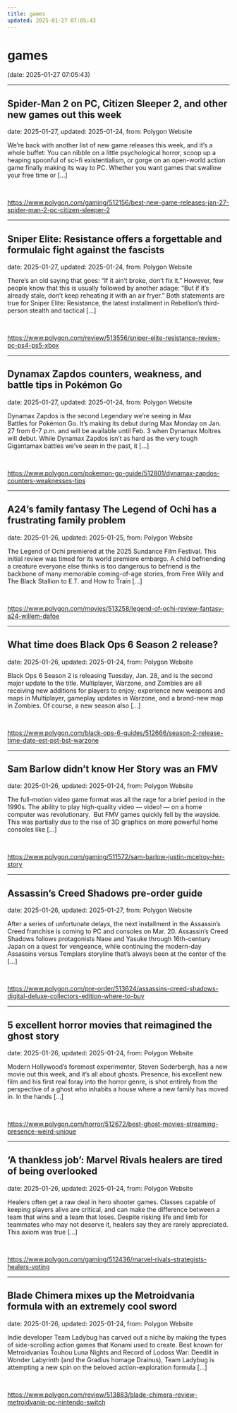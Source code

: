 ```yaml
---
title: games
updated: 2025-01-27 07:05:43
---
```


# games

(date: 2025-01-27 07:05:43)

---

## Spider-Man 2 on PC, Citizen Sleeper 2, and other new games out this week

date: 2025-01-27, updated: 2025-01-24, from: Polygon Website

We’re back with another list of new game releases this week, and it’s a whole buffet: You can nibble on a little psychological horror, scoop up a heaping spoonful of sci-fi existentialism, or gorge on an open-world action game finally making its way to PC. Whether you want games that swallow your free time or [&#8230;] 

<br> 

<https://www.polygon.com/gaming/512156/best-new-game-releases-jan-27-spider-man-2-pc-citizen-sleeper-2>

---

## Sniper Elite: Resistance offers a forgettable and formulaic fight against the fascists

date: 2025-01-27, updated: 2025-01-24, from: Polygon Website

There’s an old saying that goes: “If it ain’t broke, don’t fix it.” However, few people know that this is usually followed by another adage: “But if it’s already stale, don’t keep reheating it with an air fryer.” Both statements are true for Sniper Elite: Resistance, the latest installment in Rebellion’s third-person stealth and tactical [&#8230;] 

<br> 

<https://www.polygon.com/review/513556/sniper-elite-resistance-review-pc-ps4-ps5-xbox>

---

## Dynamax Zapdos counters, weakness, and battle tips in Pokémon Go

date: 2025-01-27, updated: 2025-01-24, from: Polygon Website

Dynamax Zapdos is the second Legendary we’re seeing in Max Battles for Pokémon Go. It’s making its debut during Max Monday on Jan. 27 from 6-7 p.m. and will be available until Feb. 3 when Dynamax Moltres will debut. While Dynamax Zapdos isn’t as hard as the very tough Gigantamax battles we’ve seen in the past, it [&#8230;] 

<br> 

<https://www.polygon.com/pokemon-go-guide/512801/dynamax-zapdos-counters-weaknesses-tips>

---

## A24’s family fantasy The Legend of Ochi has a frustrating family problem

date: 2025-01-26, updated: 2025-01-25, from: Polygon Website

The Legend of Ochi premiered at the 2025 Sundance Film Festival. This initial review was timed for its world premiere embargo. A child befriending a creature everyone else thinks is too dangerous to befriend is the backbone of many memorable coming-of-age stories, from Free Willy and The Black Stallion to E.T. and How to Train [&#8230;] 

<br> 

<https://www.polygon.com/movies/513258/legend-of-ochi-review-fantasy-a24-willem-dafoe>

---

## What time does Black Ops 6 Season 2 release?

date: 2025-01-26, updated: 2025-01-24, from: Polygon Website

Black Ops 6 Season 2 is releasing Tuesday, Jan. 28, and is the second major update to the title. Multiplayer, Warzone, and Zombies are all receiving new additions for players to enjoy; experience new weapons and maps in Multiplayer, gameplay updates in Warzone, and a brand-new map in Zombies. Of course, a new season also [&#8230;] 

<br> 

<https://www.polygon.com/black-ops-6-guides/512666/season-2-release-time-date-est-pst-bst-warzone>

---

## Sam Barlow didn’t know Her Story was an FMV

date: 2025-01-26, updated: 2025-01-24, from: Polygon Website

The full-motion video game format was all the rage for a brief period in the 1990s. The ability to play high-quality video — video! — on a home computer was revolutionary.&#160; But FMV games quickly fell by the wayside. This was partially due to the rise of 3D graphics on more powerful home consoles like [&#8230;] 

<br> 

<https://www.polygon.com/gaming/511572/sam-barlow-justin-mcelroy-her-story>

---

## Assassin’s Creed Shadows pre-order guide

date: 2025-01-26, updated: 2025-01-27, from: Polygon Website

After a series of unfortunate delays, the next installment in the Assassin’s Creed franchise is coming to PC and consoles on Mar. 20. Assassin’s Creed Shadows follows protagonists Naoe and Yasuke through 16th-century Japan on a quest for vengeance, while continuing the modern-day Assassins versus Templars storyline that’s always been at the center of the [&#8230;] 

<br> 

<https://www.polygon.com/pre-order/513624/assassins-creed-shadows-digital-deluxe-collectors-edition-where-to-buy>

---

## 5 excellent horror movies that reimagined the ghost story

date: 2025-01-26, updated: 2025-01-24, from: Polygon Website

Modern Hollywood’s foremost experimenter, Steven Soderbergh, has a new movie out this week, and it’s all about ghosts. Presence, his excellent new film and his first real foray into the horror genre, is shot entirely from the perspective of a ghost who inhabits a house where a new family has moved in. In the hands [&#8230;] 

<br> 

<https://www.polygon.com/horror/512672/best-ghost-movies-streaming-presence-weird-unique>

---

## ‘A thankless job’: Marvel Rivals healers are tired of being overlooked

date: 2025-01-26, updated: 2025-01-24, from: Polygon Website

Healers often get a raw deal in hero shooter games. Classes capable of keeping players alive are critical, and can make the difference between a team that wins and a team that loses. Despite risking life and limb for teammates who may not deserve it, healers say they are rarely appreciated. This axiom was true [&#8230;] 

<br> 

<https://www.polygon.com/gaming/512436/marvel-rivals-strategists-healers-voting>

---

## Blade Chimera mixes up the Metroidvania formula with an extremely cool sword

date: 2025-01-26, updated: 2025-01-24, from: Polygon Website

Indie developer Team Ladybug has carved out a niche by making the types of side-scrolling action games that Konami used to create. Best known for Metroidvanias Touhou Luna Nights and Record of Lodoss War: Deedlit in Wonder Labyrinth (and the Gradius homage Drainus), Team Ladybug is attempting a new spin on the beloved action-exploration formula [&#8230;] 

<br> 

<https://www.polygon.com/review/513883/blade-chimera-review-metroidvania-pc-nintendo-switch>

